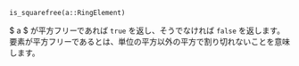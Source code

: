 ```
is_squarefree(a::RingElement)
```

$ a $ が平方フリーであれば `true` を返し、そうでなければ `false` を返します。要素が平方フリーであるとは、単位の平方以外の平方で割り切れないことを意味します。
